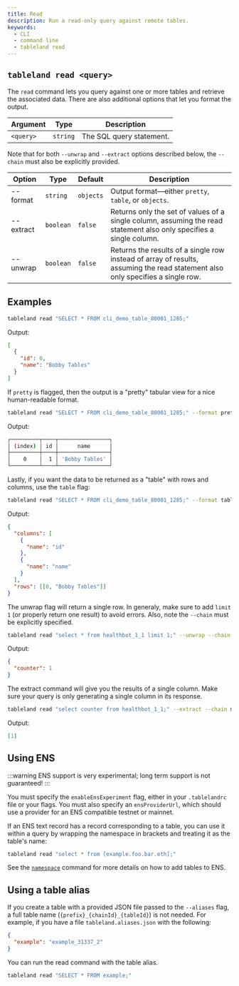 ```yaml
---
title: Read
description: Run a read-only query against remote tables.
keywords:
  - CLI
  - command line
  - tableland read
---
```


## `tableland read <query>`

The `read` command lets you query against one or more tables and retrieve the associated data. There are also additional options that let you format the output.

| Argument  | Type     | Description              |
| --------- | -------- | ------------------------ |
| `<query>` | `string` | The SQL query statement. |

Note that for both `--unwrap` and `--extract` options described below, the `--chain` must also be explicitly provided.

<!--prettier-ignore-->
| Option    | Type      | Default | Description                                           |
| --------- | --------- | ------- | ----------------------------------------------------- |
| --format  | `string`  | `objects` | Output format—either `pretty`, `table`, or `objects`. |
| --extract | `boolean` | `false` | Returns only the set of values of a single column, assuming the read statement also only specifies a single column. |
| --unwrap  | `boolean` | `false` | Returns the results of a single row instead of array of results, assuming the read statement also only specifies a single row. |

## Examples

```bash
tableland read "SELECT * FROM cli_demo_table_80001_1285;"
```

Output:

```json
[
  {
    "id": 0,
    "name": "Bobby Tables"
  }
]
```

If `pretty` is flagged, then the output is a "pretty" tabular view for a nice human-readable format.

```bash
tableland read "SELECT * FROM cli_demo_table_80001_1285;" --format pretty
```

Output:

```bash
┌─────────┬────┬────────────────┐
│ (index) │ id │      name      │
├─────────┼────┼────────────────┤
│    0    │  1 │ 'Bobby Tables' │
└─────────┴────┴────────────────┘
```

Lastly, if you want the data to be returned as a "table" with rows and columns, use the `table` flag:

```bash
tableland read "SELECT * FROM cli_demo_table_80001_1285;" --format table
```

Output:

```json
{
  "columns": [
    {
      "name": "id"
    },
    {
      "name": "name"
    }
  ],
  "rows": [[0, "Bobby Tables"]]
}
```

The unwrap flag will return a single row. In generaly, make sure to add `limit 1` (or properly return one result) to avoid errors. Also, note the `--chain` must be explicitly specified.

```bash
tableland read "select * from healthbot_1_1 limit 1;" --unwrap --chain mainnet
```

Output:

```json
{
  "counter": 1
}
```

The extract command will give you the results of a single column. Make sure your query is only generating a single column in its response.

```bash
tableland read "select counter from healthbot_1_1;" --extract --chain mainnet
```

Output:

```json
[1]
```

## Using ENS

:::warning
ENS support is very experimental; long term support is not guaranteed!
:::

You must specify the `enableEnsExperiment` flag, either in your `.tablelandrc` file or your flags. You must also specify an `ensProviderUrl`, which should use a provider for an ENS compatible testnet or mainnet.

If an ENS text record has a record corresponding to a table, you can use it within a query by wrapping the namespace in brackets and treating it as the table's name:

```bash
tableland read "select * from [example.foo.bar.eth];"
```

See the [`namespace`](/cli/namespace) command for more details on how to add tables to ENS.

## Using a table alias

If you create a table with a provided JSON file passed to the `--aliases` flag, a full table name (`{prefix}_{chainId}_{tableId}`) is not needed. For example, if you have a file `tableland.aliases.json` with the following:

```json title="./tableland.aliases.json"
{
  "example": "example_31337_2"
}
```

You can run the read command with the table alias.

```bash
tableland read "SELECT * FROM example;"
```
